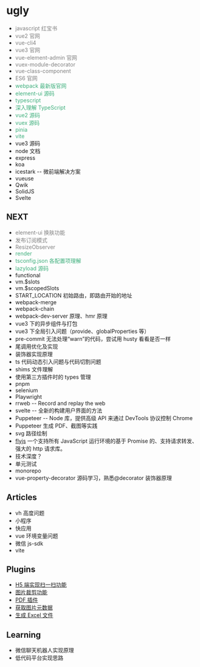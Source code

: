 # ugly

- <span style="color:grey">javascript 红宝书</span>
- <span style="color:grey">vue2 官网</span>
- <span style="color:grey">vue-cli4</span>
- <span style="color:grey">vue3 官网</span>
- <span style="color:grey">vue-element-admin 官网</span>
- <span style="color:grey">vuex-module-decorator</span>
- <span style="color:grey">vue-class-component</span>
- <span style="color:grey">ES6 官网</span>
- <span style="color:#3eaf7c">webpack 最新版官网</span>
- <span style="color:#3eaf7c">element-ui 源码</span>
- <span style="color:#3eaf7c">typescript</span>
- <span style="color:#3eaf7c">深入理解 TypeScript</span>
- <span style="color:#3eaf7c">vue2 源码</span>
- <span style="color:#3eaf7c">vuex 源码</span>
- <span style="color:#3eaf7c">pinia</span>
- <span style="color:#3eaf7c">vite</span>
- vue3 源码
- node 文档
- express
- koa
- icestark -- 微前端解决方案
- vueuse
- Qwik
- SolidJS
- Svelte

## NEXT

- <span style="color:grey">element-ui 换肤功能</span>
- <span style="color:grey">发布订阅模式</span>
- <span style="color:grey">ResizeObserver</span>
- <span style="color:#3eaf7c">render</span>
- <span style="color:#3eaf7c">tsconfig.json 各配置项理解</span>
- <span style="color:#3eaf7c">lazyload 源码</span>
- functional
- vm.\$slots
- vm.\$scopedSlots
- START_LOCATION 初始路由，即路由开始的地址
- webpack-merge
- webpack-chain
- webpack-dev-server 原理、hmr 原理
- vue3 下的异步组件与打包
- vue3 下全局引入问题（provide、globalProperties 等）
- pre-commit 无法处理“warn”的代码，尝试用 husty 看看是否一样
- 尾调用优化及实现
- 装饰器实现原理
- ts 代码动态引入问题与代码切割问题
- shims 文件理解
- 使用第三方插件时的 types 管理
- pnpm
- selenium
- Playwright
- rrweb -- Record and replay the web
- svelte -- 全新的构建用户界面的方法
- Puppeteer -- Node 库，提供高级 API 来通过 DevTools 协议控制 Chrome
- Puppeteer 生成 PDF、截图等实践
- svg 路径绘制
- [flyjs](https://github.com/wendux/fly) 一个支持所有 JavaScript 运行环境的基于 Promise 的、支持请求转发、强大的 http 请求库。
- 技术深度？
- 单元测试
- monorepo
- vue-property-decorator 源码学习，熟悉@decorator 装饰器原理

## Articles

- vh 高度问题
- 小程序
- 快应用
- vue 环境变量问题
- 微信 js-sdk
- vite

## Plugins

- [H5 端实现扫一扫功能](https://github.com/mebjas/html5-qrcode)
- [图片裁剪功能](https://github.com/acccccccb/vue-img-cutter)
- [PDF 插件](https://github.com/mozilla/pdf.js)
- [获取图片元数据](https://github.com/exif-js/exif-js)
- [生成 Excel 文件](https://docs.sheetjs.com/)

## Learning

- 微信聊天机器人实现原理
- 低代码平台实现思路
